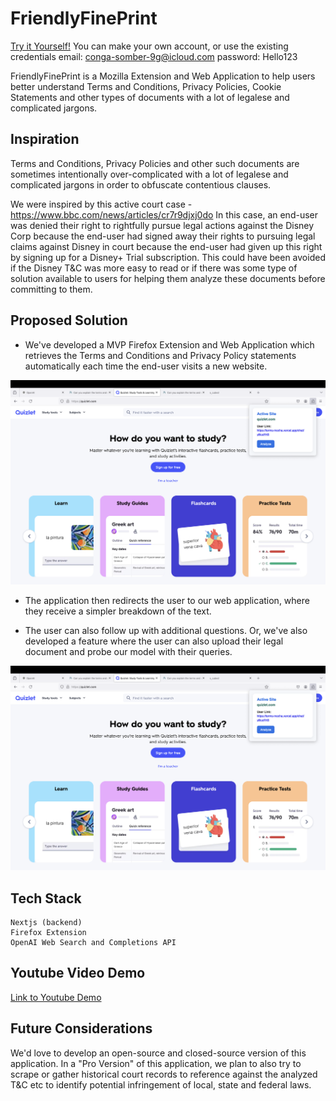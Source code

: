 # FriendlyFinePrint

[Try it Yourself!](https://terms-mocha.vercel.app/)
You can make your own account, or use the existing credentials email: conga-somber-9g@icloud.com password: Hello123

FriendlyFinePrint is a Mozilla Extension and Web Application to help users better understand Terms and Conditions, Privacy Policies, Cookie Statements and other types of documents with a lot of legalese and complicated jargons. 

## Inspiration

Terms and Conditions, Privacy Policies and other such documents are sometimes intentionally over-complicated with a lot of legalese and complicated jargons in order to obfuscate contentious clauses.


We were inspired by this active court case - https://www.bbc.com/news/articles/cr7r9djxj0do
In this case, an end-user was denied their right to rightfully pursue legal actions against the Disney Corp because the end-user had signed away their rights to pursuing legal claims against Disney in court because the end-user had given up this right by signing up for a Disney+ Trial subscription. This could have been avoided if the Disney T&C was more easy to read or if there was some type of solution available to users for helping them analyze these documents before committing to them.

## Proposed Solution
- We've developed a MVP Firefox Extension and Web Application which retrieves the Terms and Conditions and Privacy Policy statements automatically each time the end-user visits a new website. 

![alt text](nextjs-frontend/public/demo/1.png)

- The application then redirects the user to our web application, where they receive a simpler breakdown of the text. 

- The user can also follow up with additional questions. Or, we've also developed a feature where the user can also upload their legal document and probe our model with their queries. 

![alt text](nextjs-frontend/public/demo/1.png)

## Tech Stack

```
Nextjs (backend)
Firefox Extension
OpenAI Web Search and Completions API
```

## Youtube Video Demo

[Link to Youtube Demo](https://youtu.be/zlMk5BIRqVg)

## Future Considerations
We'd love to develop an open-source and closed-source version of this application. In a "Pro Version" of this application, we plan to also try to scrape or gather historical court records to reference against the analyzed T&C etc to identify potential infringement of local, state and federal laws.  